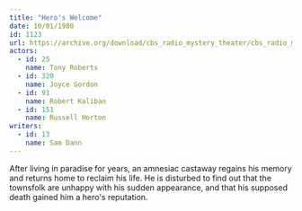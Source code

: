 ```yaml
---
title: "Hero's Welcome"
date: 10/01/1980
id: 1123
url: https://archive.org/download/cbs_radio_mystery_theater/cbs_radio_mystery_theater-1101-1150.zip/cbs_radio_mystery_theater-1101-1150%2Fcbsrmt_1123_heros_welcome.mp3
actors:  
  - id: 25
    name: Tony Roberts  
  - id: 320
    name: Joyce Gordon  
  - id: 91
    name: Robert Kaliban  
  - id: 151
    name: Russell Horton
writers:  
  - id: 13
    name: Sam Dann
---
```

After living in paradise for years, an amnesiac castaway regains his memory and returns home to reclaim his life. He is disturbed to find out that the townsfolk are unhappy with his sudden appearance, and that his supposed death gained him a hero's reputation.
